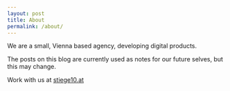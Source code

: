 ```yaml
---
layout: post
title: About
permalink: /about/
---
```


We are a small, Vienna based agency, developing digital products.

The posts on this blog are currently used as notes for our future selves, but this may change.

Work with us at [stiege10.at](https://stiege10.at)
